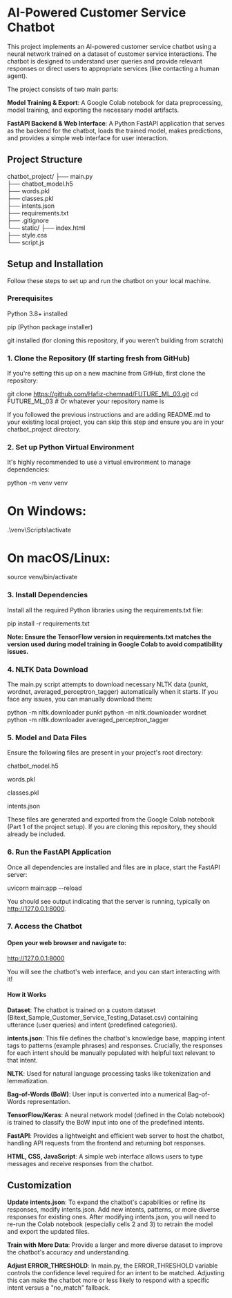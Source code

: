 # AI-Powered Customer Service Chatbot
This project implements an AI-powered customer service chatbot using a neural network trained on a dataset of customer service interactions. The chatbot is designed to understand user queries and provide relevant responses or direct users to appropriate services (like contacting a human agent).

The project consists of two main parts:

**Model Training & Export**: A Google Colab notebook for data preprocessing, model training, and exporting the necessary model artifacts.

**FastAPI Backend & Web Interface**: A Python FastAPI application that serves as the backend for the chatbot, loads the trained model, makes predictions, and provides a simple web interface for user interaction.

## Project Structure
chatbot_project/
├── main.py                    
├── chatbot_model.h5          
├── words.pkl                   
├── classes.pkl                 
├── intents.json                
├── requirements.txt             
├── .gitignore                  
└── static/
    ├── index.html              
    ├── style.css               
    └── script.js               

## Setup and Installation
Follow these steps to set up and run the chatbot on your local machine.

### Prerequisites
Python 3.8+ installed

pip (Python package installer)

git installed (for cloning this repository, if you weren't building from scratch)

### 1. Clone the Repository (If starting fresh from GitHub)
If you're setting this up on a new machine from GitHub, first clone the repository:

git clone https://github.com/Hafiz-chemnad/FUTURE_ML_03.git
cd FUTURE_ML_03 # Or whatever your repository name is

If you followed the previous instructions and are adding README.md to your existing local project, you can skip this step and ensure you are in your chatbot_project directory.

### 2. Set up Python Virtual Environment
It's highly recommended to use a virtual environment to manage dependencies:

python -m venv venv
# On Windows:
.\venv\Scripts\activate
# On macOS/Linux:
source venv/bin/activate

### 3. Install Dependencies
Install all the required Python libraries using the requirements.txt file:

pip install -r requirements.txt

**Note: Ensure the TensorFlow version in requirements.txt matches the version used during model training in Google Colab to avoid compatibility issues.**

### 4. NLTK Data Download
The main.py script attempts to download necessary NLTK data (punkt, wordnet, averaged_perceptron_tagger) automatically when it starts. If you face any issues, you can manually download them:

python -m nltk.downloader punkt
python -m nltk.downloader wordnet
python -m nltk.downloader averaged_perceptron_tagger

### 5. Model and Data Files
Ensure the following files are present in your project's root directory:

chatbot_model.h5

words.pkl

classes.pkl

intents.json

These files are generated and exported from the Google Colab notebook (Part 1 of the project setup). If you are cloning this repository, they should already be included.

### 6. Run the FastAPI Application
Once all dependencies are installed and files are in place, start the FastAPI server:

uvicorn main:app --reload

You should see output indicating that the server is running, typically on http://127.0.0.1:8000.

### 7. Access the Chatbot
#### Open your web browser and navigate to:

http://127.0.0.1:8000

You will see the chatbot's web interface, and you can start interacting with it!

#### How it Works
**Dataset**: The chatbot is trained on a custom dataset (Bitext_Sample_Customer_Service_Testing_Dataset.csv) containing utterance (user queries) and intent (predefined categories).

**intents.json**: This file defines the chatbot's knowledge base, mapping intent tags to patterns (example phrases) and responses. Crucially, the responses for each intent should be manually populated with helpful text relevant to that intent.

**NLTK**: Used for natural language processing tasks like tokenization and lemmatization.

**Bag-of-Words (BoW)**: User input is converted into a numerical Bag-of-Words representation.

**TensorFlow/Keras**: A neural network model (defined in the Colab notebook) is trained to classify the BoW input into one of the predefined intents.

**FastAPI**: Provides a lightweight and efficient web server to host the chatbot, handling API requests from the frontend and returning bot responses.

**HTML, CSS, JavaScript**: A simple web interface allows users to type messages and receive responses from the chatbot.

## Customization

**Update intents.json**: To expand the chatbot's capabilities or refine its responses, modify intents.json. Add new intents, patterns, or more diverse responses for existing ones. After modifying intents.json, you will need to re-run the Colab notebook (especially cells 2 and 3) to retrain the model and export the updated files.

**Train with More Data**: Provide a larger and more diverse dataset to improve the chatbot's accuracy and understanding.

**Adjust ERROR_THRESHOLD**: In main.py, the ERROR_THRESHOLD variable controls the confidence level required for an intent to be matched. Adjusting this can make the chatbot more or less likely to respond with a specific intent versus a "no_match" fallback.
